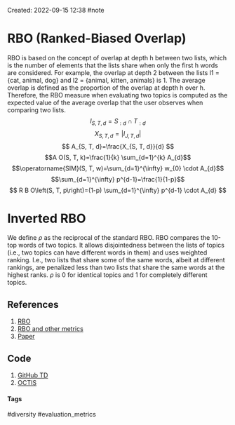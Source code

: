 Created: 2022-09-15 12:38
#note

# RBO (Ranked-Biased Overlap)
RBO is based on the concept of overlap at depth h between two lists, which is the number of elements that the lists share when only the first h words are considered. For example, the overlap at depth 2 between the lists l1 = {cat, animal, dog} and l2 = {animal, kitten, animals} is 1. The average overlap is defined as the proportion of the overlap at depth h over h. Therefore, the RBO measure when evaluating two topics is computed as the expected value of the average overlap that the user observes when comparing two lists.
$$
I_{S, T, d}=S_{: d} \cap T_{: d}
$$
$$
X_{S, T, d}=\left|I_{J, T, d}\right| 
$$
$$
A_{S, T, d}=\frac{X_{S, T, d}}{d} 
$$
$$A O(S, T, k)=\frac{1}{k} \sum_{d=1}^{k} A_{d}$$
$$\operatorname{SIM}(S, T, w)=\sum_{d=1}^{\infty} w_{0} \cdot A_{d}$$
$$\sum_{d=1}^{\infty} p^{d-1}=\frac{1}{1-p}$$
$$
R B O\left(S, T, p\right)=(1-p) \sum_{d=1}^{\infty} p^{d-1} \cdot A_{d}
$$
# Inverted RBO
We define $\rho$ as the reciprocal of the standard RBO. RBO compares the 10-top words of two topics. It allows disjointedness between the lists of topics (i.e., two topics can have different words in them) and uses weighted ranking. I.e., two lists that share some of the same words, albeit at different rankings, are penalized less than two lists that share the same words at the highest ranks. $\rho$ is 0 for identical topics and 1 for completely different topics.

## References
1. [RBO](https://dl.acm.org/doi/pdf/10.1145/1852102.1852106?casa_token=oKu_SItzVa0AAAAA:HCtnFDz99wg9XYDz-_3HLlXkEIkZMivH4w6BxJdm-Hqd0vxuPTiIg8YTMsWyjnGdiu91Yvlu)
2. [RBO and other metrics](https://link.springer.com/content/pdf/10.1007/978-3-030-80599-9.pdf)
3. [Paper](http://w.codalism.com/research/papers/wmz10_tois.pdf)

## Code
1. [GitHub TD](https://github.com/silviatti/topic-model-diversity#irbo)
2. [OCTIS](https://github.com/mind-Lab/octis)

#### Tags
#diversity #evaluation_metrics 